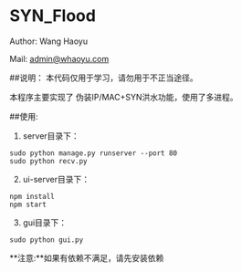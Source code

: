# SYN_Flood

Author: Wang Haoyu

Mail: admin@whaoyu.com 

##说明：
本代码仅用于学习，请勿用于不正当途径。

本程序主要实现了 伪装IP/MAC+SYN洪水功能，使用了多进程。

##使用:
1. server目录下：
```
sudo python manage.py runserver --port 80
sudo python recv.py
```
2. ui-server目录下：
```
npm install
npm start
```
3. gui目录下：
```
sudo python gui.py
```

**注意:**如果有依赖不满足，请先安装依赖